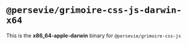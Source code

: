 # `@persevie/grimoire-css-js-darwin-x64`

This is the **x86_64-apple-darwin** binary for `@persevie/grimoire-css-js`
